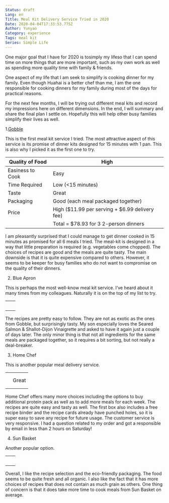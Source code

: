 ```yaml
---
Status: draft
Lang: en
Title: Meal Kit Delivery Service Tried in 2020
Date: 2020-04-04T17:33:53.775Z
Author: Yunyao
Category: experience
Tags: meal kit
Series: Simple Life
---
```

One major goal that I have for 2020 is tosimply my lifeso that I can spend time on more things that are more important, such as my own work as well as spending more quality time with family & friends.

One aspect of my life that I am seek to simplify is cooking dinner for my family. Even though Huahai is a better chef than me, I am the one responsible for cooking dinners for my family during most of the days for practical reasons.

For the next few months, I will be trying out different meal kits and record my impressions here on different dimensions. In the end, I will summary and share the final plan I settle on. Hopefully this will help other busy families simplify their lives as well.

1.[Gobble](https://www.gobble.com/)

This is the first meal kit service I tried. The most attractive aspect of this service is its promise of dinner kits designed for 15 minutes with 1 pan. This is also why I picked it as the first one to try.

|  Quality of Food   |  High   |
| --- | --- |
|  Easiness to Cook   |  Easy   |
|   Time Required   |  Low (<15 minutes)   |
|   Taste  |   Great  |
|   Packaging  | Good (each meal packaged together)    |
|   Price  |  High ($11.99 per serving + $6.99 delivery fee) 
|          |Total = $78.93 for 3 2-person dinners   |

I am pleasantly surprised that I could manage to get dinner cooked in 15 minutes as promised for all 6 meals I tried. The meal-kit is designed in a way that little preparation is required (e.g. vegetables come chopped). The choices of recipes are good and the meals are quite tasty. The main downside is that it is quite expensive compared to others. However, it seems to be keeper for busy families who do not want to compromise on the quality of their dinners.

2. Blue Apron



This is perhaps the most well-know meal kit service. I’ve heard about it many times from my colleagues. Naturally it is on the top of my list to try.

|     |     |
| --- | --- |
|     |     |
|     |     |
|     |     |
|     |     |
|     |     |

The recipes are pretty easy to follow. They are not as exotic as the ones from Gobble, but surprisingly tasty. My son especially loves the Seared Salmon & Shallot-Dijon Vinaigrette and asked to have it again just a couple of days later. The only minor thing is that not all ingredients for the same meals are packaged together, so it requires a bit sorting, but not really a deal-breaker.



3. Home Chef



This is another popular meal delivery service.

|     |       |
| --- | ----- |
|     |       |
|     |       |
|     | Great |
|     |       |
|     |       |

Home Chef offers many more choices including the options to buy additional protein pack as well as to add more meals for each week. The recipes are quite easy and tasty as well. The first box also includes a free recipe binder and the recipe cards already have punched holes, so it is super easy to save any recipe for future usage. The customer service is very responsive. I had a question related to my order and got a responsible by email in less than 2 hours on Saturday!



4. Sun Basket



Another popular option.

|     |     |
| --- | --- |
|     |     |
|     |     |
|     |     |
|     |     |
|     |     |

Overall, I like the recipe selection and the eco-friendly packaging. The food seems to be quite fresh and all organic. I also like the fact that it has more choices of recipes that does not contain as much grain as others. One thing of concern is that it does take more time to cook meals from Sun Basket on average.